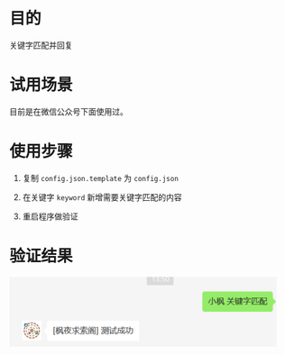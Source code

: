 # 目的
关键字匹配并回复

# 试用场景

目前是在微信公众号下面使用过。

# 使用步骤

1. 复制 `config.json.template` 为 `config.json`

2. 在关键字 `keyword` 新增需要关键字匹配的内容

3. 重启程序做验证

# 验证结果

![结果](test-keyword.png)
